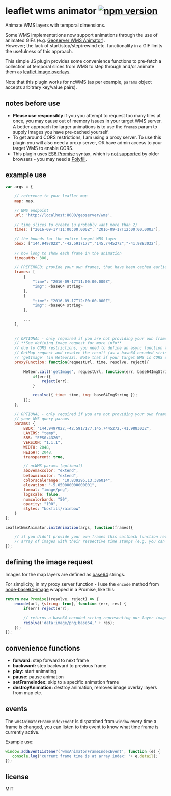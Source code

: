# leaflet wms animator [![npm version](https://badge.fury.io/js/leaflet-wms-animator.svg)](https://badge.fury.io/js/leaflet-wms-animator)

Animate WMS layers with temporal dimensions.

Some WMS implementations now support animations through the use of animated GIFs 
(e.g. [Geoserver WMS Animator](http://docs.geoserver.org/stable/en/user/tutorials/animreflector.html)).<br/>
However; the lack of start/stop/step/rewind etc. functionality in a GIF limits the usefulness of this approach.

This simple JS plugin provides some convenience functions to pre-fetch a collection of temporal slices 
from WMS to step through and/or animate them as [leaflet image overlays](http://leafletjs.com/reference.html#imageoverlay).

Note that this plugin works for ncWMS (as per example, `params` object accepts arbitrary key/value pairs).

## notes before use

- **Please use responsibly** if you you attempt to request too many tiles at once, you may cause out of memory issues in your target WMS server.
 A better approach for larger animations is to use the `frames` param to supply images you have pre-cached yourself.
- To get around CORS restrictions, I am using a proxy server. To use this plugin you will also need a proxy server, OR have admin access to your target WMS to enable CORS.
- This plugin uses [ES6 Promise](https://developer.mozilla.org/en/docs/Web/JavaScript/Reference/Global_Objects/Promise) syntax,
 which is [not supported](http://caniuse.com/#feat=promises) by older browsers - you may need a [Polyfill](https://babeljs.io/docs/usage/polyfill/).

## example use
```javascript
var args = {
		
	// reference to your leaflet map
	map: map,
	
	// WMS endpoint
	url: 'http://localhost:8080/geoserver/wms',
	
	// time slices to create (u probably want more than 2)
	times: ["2016-09-17T11:00:00.000Z", "2016-09-17T12:00:00.000Z"],
	
	// the bounds for the entire target WMS layer
	bbox: ["144.9497022","-42.5917177","145.7445272","-41.9883032"],
	
	// how long to show each frame in the animation  
	timeoutMs: 300,
	
	// PREFERRED: provide your own frames, that have been cached earlier:
	frames: [
		{
			"time": "2016-09-17T11:00:00.000Z",
			"img": <base64 string>
		},
		{
            "time": "2016-09-17T12:00:00.000Z",
            "img": <base64 string>
        },
        
        ...
	],
	
	
	// OPTIONAL - only required if you are not providing your own frames
	// **See defining image request for more info**
	// due to CORS restrictions, you need to define an async function to ask your proxy server to make the WMS 
	// GetMap request and resolve the result (as a base64 encoded string). This example is using a call to a server function called 
	// 'getImage' (in MeteorJS). Note that if your target WMS is CORS enabled, you can just define a direct HTTP request here instead.
	proxyFunction: function(requestUrl, time, resolve, reject){
		
		Meteor.call('getImage', requestUrl, function(err, base64ImgString) {
			if(err){
				reject(err);
			}

			resolve({ time: time, img: base64ImgString });
		});
	},
	
	// OPTIONAL - only required if you are not providing your own frames
	// your WMS query params
	params: {
		BBOX: "144.9497022,-42.5917177,145.7445272,-41.9883032",
		LAYERS: "temp",
		SRS: "EPSG:4326",
		VERSION: "1.1.1",
		WIDTH: 2048, 
		HEIGHT: 2048,
		transparent: true,

		// ncWMS params (optional)
		abovemaxcolor: "extend",
		belowmincolor: "extend",
		colorscalerange: "10.839295,13.386014",
		elevation: "-5.050000000000001",
		format: "image/png",
		logscale: false,
		numcolorbands: "50",
		opacity: "100",
		styles: "boxfill/rainbow"
	}
};

LeafletWmsAnimator.initAnimation(args, function(frames){

	// if you didn't provide your own frames this callback function returns the 
	// array of images with their respective time stamps (e.g. you can use timestamps in UI)
});
```

## defining the image request

Images for the map layers are defined as [base64](https://en.wikipedia.org/wiki/Base64) strings. 

For simplicity, in my proxy server function - I use the `encode` method from 
[node-base64-image](https://www.npmjs.com/package/node-base64-image) wrapped in a Promise, like this:

```javascript
return new Promise((resolve, reject) => {
	encode(url, {string: true}, function (err, res) {
		if(err) reject(err);
		
		// returns a base64 encoded string representing our layer image
		resolve('data:image/png;base64,' + res);
	});
});
```

## convenience functions

- <strong>forward:</strong> step forward to next frame
- <strong>backward:</strong> step backward to previous frame
- <strong>play:</strong> start animating
- <strong>pause:</strong> pause animation
- <strong>setFrameIndex:</strong> skip to a specific animation frame
- <strong>destroyAnimation:</strong> destroy animation, removes image overlay layers from map etc.

## events

The `wmsAnimatorFrameIndexEvent` is dispatched from `window` every time a frame is changed, you can listen to this event to know what time frame is currently active.

Example use:

```javascript
window.addEventListener('wmsAnimatorFrameIndexEvent', function (e) {
   console.log('current frame time is at array index: '+ e.detail);
});
```

## license
MIT
